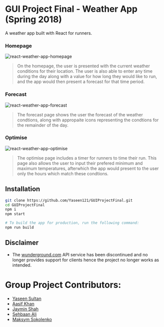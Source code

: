# GUI Project Final - Weather App (Spring 2018)

A weather app built with React for runners.

### Homepage
![react-weather-app-homepage](https://i.imgur.com/kncKOt2.png)

> On the homepage, the user is presented with the current weather conditions for their location. The user is also able to enter any time during the day along with a value for how long they would like to run, and the app would then present a forecast for that time period. 

### Forecast
![react-weather-app-forecast](https://i.imgur.com/bF0jyZS.png)

> The forecast page shows the user the forecast of the weather condtions, along with appropaite icons representing the condtions for the remainder of the day. 

### Optimise
![react-weather-app-optimise](https://i.imgur.com/TYQBHk5.png)

> The optimise page includes a timer for runners to time their run. This page also allows the user to input their prefered minimum and maximum temperatures, afterwhich the app would present to the user only the hours which match these condtions. 

## Installation

```sh
git clone https://github.com/Yaseen121/GUIProjectFinal.git
cd GUIProjectFinal
npm i
npm start

# To build the app for production, run the following command:
npm run build
```

##  Disclaimer

 - The [wunderground.com](https://www.wunderground.com/) API service has been discontinued and no longer provides support for clients hence the project no longer works as intended. 

# Group Project Contributors:
 -  [Yaseen Sultan](https://github.com/Yaseen121)
 -  [Aasif Khan](https://github.com/Blazero100)
 -  [Jaymin Shah](https://github.com/Jaymin97)
 -  [Sehbaan Ali](https://github.com/Sehbaan)
 -  [Maksym Sokolenko](https://github.com/MaksymSok)
 
    
